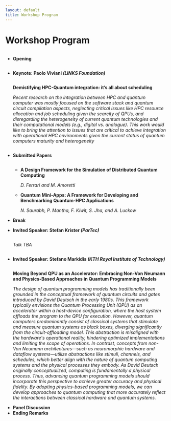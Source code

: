 ```yaml
---
layout: default
title: Workshop Program
---
```


# Workshop Program
<ul>
	<li>
		<p style="display:inline-block;">
		  <b>Opening</b>
		</p>
	</li>
	<li>
		<p style="display:inline-block;">
		  <b>Keynote: Paolo Viviani <i>(LINKS Foundation)</i></b></p>
		  <p><b>Demistifying HPC-Quantum integration: it’s all about scheduling</b></p>
		  <p><i>Recent research on the integration between HPC and quantum computer was mostly focused on the software stack and quantum circuit compilation aspects, neglecting critical issues like HPC resource allocation and job scheduling given the scarcity of QPUs, and disregarding the heterogeneity of current quantum technologies and their computational models (e.g., digital vs. analogue). This work would like to bring the attention to issues that are critical to achieve integration with operational HPC environments given the current status of quantum computers maturity and heterogeneity</i></p>
	</li>
	<li>
		<p style="display:inline-block;">
		  <b>Submitted Papers</b>
		</p>
		<p>
		  <ul>
		  	<li>
		  		<p><b>A Design Framework for the Simulation of Distributed Quantum Computing</b></p>
		  		<p><i>D. Ferrari and M. Amoretti</i></p>
		  	</li>
		  	<li>
		  		<p><b>Quantum Mini-Apps: A Framework for Developing and Benchmarking Quantum-HPC Applications</b></p>
		  		<p><i>N. Saurabh, P. Mantha, F. Kiwit, S. Jha, and A. Luckow</i></p>
		  	</li>
		  </ul>
		</p>
	</li>
	<li><b>Break</b></li>
	<li>
		<p style="display:inline-block;">
		  <b>Invited Speaker: Stefan Krister <i>(ParTec)</i></b>
		</p>
		<p>
		  <i>Talk TBA</i>
		</p>
	</li>
	<li>
		<p style="display:inline-block;">
		  <b>Invited Speaker: Stefano Markidis <i>(KTH Royal Institute of Technology)</i></b>
		</p>
		<p>
		  <b>Moving Beyond QPU as an Accelerator: Embracing Non-Von Neumann and Physics-Based Approaches in Quantum Programming Models</b>
		</p>
		<p><i>The design of quantum programming models has traditionally been grounded in the conceptual framework of quantum circuits and gates introduced by David Deutsch in the early 1980s. This framework typically envisions the Quantum Processing Unit (QPU) as an accelerator within a host-device configuration, where the host system offloads the program to the QPU for execution. However, quantum computers predominantly consist of classical systems that stimulate and measure quantum systems as black boxes, diverging significantly from the circuit-offloading model. This abstraction is misaligned with the hardware's operational reality, hindering optimized implementations and limiting the scope of operations. In contrast, concepts from non-Von Neumann architectures—such as neuromorphic hardware and dataflow systems—utilize abstractions like stimuli, channels, and schedules, which better align with the nature of quantum computing systems and the physical processes they embody. As David Deutsch originally conceptualized, computing is fundamentally a physical process. Thus, advancing quantum programming models should incorporate this perspective to achieve greater accuracy and physical fidelity. By adopting physics-based programming models, we can develop approaches to quantum computing that more accurately reflect the interactions between classical hardware and quantum systems.</i></p>
	</li>
	<li><b>Panel Discussion</b></li>
	<li><b>Ending Remarks</b></li>
</ul>

